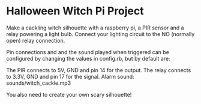# Halloween Witch Pi Project

Make a cackling witch silhouette with a raspberry pi, a PIR sensor and a relay powering a light bulb.
Connect your lighting circuit to the NO (normally open) relay connection.

Pin connections and and the sound played when triggered can be configured by changing the values in config.rb, but by default are:

The PIR connects to 5V, GND and pin 14 for the output.
The relay connects to 3.3V, GND and pin 17 for the signal.
Alarm sound: sounds/witch_cackle.mp3

You also need to create your own scary silhouette!


